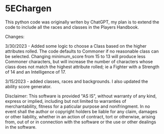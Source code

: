 # 5EChargen

This python code was originally writen by ChatGPT, my plan is to extend the code to include all the races and classes in the Players Handbook.

Changes:

3/30/2023 - Added some logic to choose a Class based on the higher attributes rolled. The code defaults to Commoner if no reasonable class can be selected. Changing minimum_score from 15 to 13 will produce less Commoner characters, but will increase the number of characters whose class does not match the highest attribute rolled; ie a Fighter with a Strength of 14 and an Intelligence of 17.

3/15/2023 - added classes, races and backgrounds. I also updated the ability score generator.

Disclaimer: This software is provided "AS IS", without warranty of any kind, express or implied, including but not limited to warranties of merchantability, fitness for a paticular purpose and nonifringment. In no event shall the author or copyright holders be liable for any claim, damages or other liability, whether in an action of contract, tort or otherwise, arising from, out of or in connection with the software or the use or other dealings in the software.
